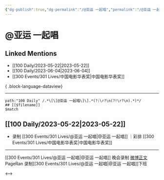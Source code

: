 ```yaml
---
{"dg-publish":true,"dg-permalink":"/@亚运 一起唱","permalink":"/@亚运 一起唱/","created":"2023-05-25T12:39:28.461+08:00","updated":"2023-05-26T09:55:46.900+08:00"}
---
```


# @亚运 一起唱

## Linked Mentions
- [[100 Daily/2023-05-22\|2023-05-22]]
- [[100 Daily/2023-06-04\|2023-06-04]]
- [[300 Events/301 Lives/中国电影华表奖\|中国电影华表奖]]

{ .block-language-dataview}

---

```expander
path:"100 Daily" /.*\[\[@亚运 一起唱\]\].*(?:\r?\n(?!\r?\n).*)*/
## [[$filename]]
$match
```
## [[100 Daily/2023-05-22\|2023-05-22]]
  - 录制 [[300 Events/301 Lives/@亚运 一起唱\|@亚运 一起唱]] ｜彩排 [[300 Events/301 Lives/中国电影华表奖\|中国电影华表奖]]
---
[[300 Events/301 Lives/@亚运 一起唱\|@亚运 一起唱]] 晚会录制
[微博正文](https://weibo.com/7633014126/4904342497527559) PageRan 录制[[300 Events/301 Lives/@亚运 一起唱\|@亚运 一起唱]]下班

<-->